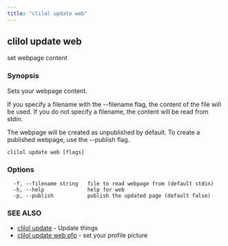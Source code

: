 ```yaml
---
title: "clilol update web"
---
```

## clilol update web

set webpage content

### Synopsis

Sets your webpage content.

If you specify a filename with the --filename flag, the content of the file
will be used. If you do not specify a filename, the content will be read
from stdin.

The webpage will be created as unpublished by default. To create a published
webpage, use the --publish flag.

```
clilol update web [flags]
```

### Options

```
  -f, --filename string   file to read webpage from (default stdin)
  -h, --help              help for web
  -p, --publish           publish the updated page (default false)
```

### SEE ALSO

* [clilol update](clilol_update.md)	 - Update things
* [clilol update web pfp](clilol_update_web_pfp.md)	 - set your profile picture

